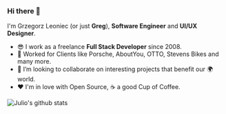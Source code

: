 ### Hi there 👋

I'm Grzegorz Leoniec (or just **Greg**), **Software Engineer** and **UI/UX Designer**. 

- 😎 I work as a freelance **Full Stack Developer** since 2008.
- 🔭 Worked for Clients like Porsche, AboutYou, OTTO, Stevens Bikes and many more.
- 👯 I’m looking to collaborate on interesting projects that benefit our 🌍 world.
- ❤️ I'm in love with Open Source, ☕️ a good Cup of Coffee.


![Julio's github stats](https://github-readme-stats.vercel.app/api?username=appinteractive&custom_title=Greg`s%20GitHub%20Stats&show_icons=true&theme=graywhite&cache_seconds=7200&hide=stars,contribs&count_private=true)



<!--
**appinteractive/appinteractive** is a ✨ _special_ ✨ repository because its `README.md` (this file) appears on your GitHub profile.

Here are some ideas to get you started:

- 🔭 I’m currently working on ...
- 🌱 I’m currently learning ...
- 👯 I’m looking to collaborate on ...
- 🤔 I’m looking for help with ...
- 💬 Ask me about ...
- 📫 How to reach me: ...
- 😄 Pronouns: ...
- ⚡ Fun fact: ...
-->

